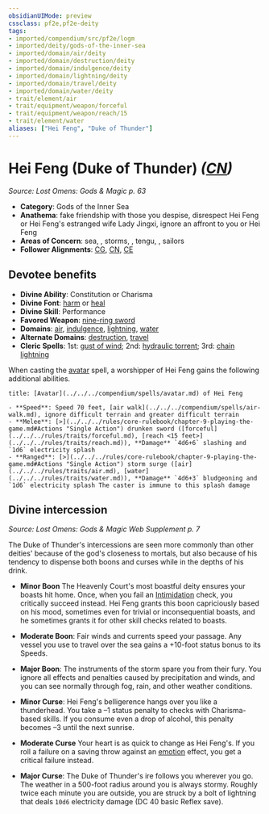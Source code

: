 ```yaml
---
obsidianUIMode: preview
cssclass: pf2e,pf2e-deity
tags:
- imported/compendium/src/pf2e/logm
- imported/deity/gods-of-the-inner-sea
- imported/domain/air/deity
- imported/domain/destruction/deity
- imported/domain/indulgence/deity
- imported/domain/lightning/deity
- imported/domain/travel/deity
- imported/domain/water/deity
- trait/element/air
- trait/equipment/weapon/forceful
- trait/equipment/weapon/reach/15
- trait/element/water
aliases: ["Hei Feng", "Duke of Thunder"]
---
```

# Hei Feng (Duke of Thunder) *([CN](chaotic-neutral-b1.md))*  
*Source: Lost Omens: Gods & Magic p. 63*  

- **Category**: Gods of the Inner Sea
- **Anathema**: fake friendship with those you despise, disrespect Hei Feng or Hei Feng's estranged wife Lady Jingxi, ignore an affront to you or Hei Feng
- **Areas of Concern**: sea, , storms, , tengu, , sailors
- **Follower Alignments**: [CG](chaotic-good-b1.md), [CN](chaotic-neutral-b1.md), [CE](chaotic-evil-b1.md)

## Devotee benefits

- **Divine Ability**: Constitution or Charisma
- **Divine Font**: [harm](../../spells/harm.md) or [heal](../../spells/heal.md)
- **Divine Skill**: Performance
- **Favored Weapon**: [nine-ring sword](../../equipment/items/nine-ring-sword-logm.md)
- **Domains**: [air](../domains.md#Air), [indulgence](../domains.md#Indulgence), [lightning](../domains.md#Lightning), [water](../domains.md#Water)
- **Alternate Domains**: [destruction](../domains.md#Destruction), [travel](../domains.md#Travel)
- **Cleric Spells**: 1st: [gust of wind](../../spells/gust-of-wind.md); 2nd: [hydraulic torrent](../../spells/hydraulic-torrent.md); 3rd: [chain lightning](../../spells/chain-lightning.md)

When casting the [avatar](../../spells/avatar.md) spell, a worshipper of Hei Feng gains the following additional abilities.

```ad-embed-avatar
title: [Avatar](../../../compendium/spells/avatar.md) of Hei Feng

- **Speed**: Speed 70 feet, [air walk](../../../compendium/spells/air-walk.md), ignore difficult terrain and greater difficult terrain
- **Melee**: [>](../../../rules/core-rulebook/chapter-9-playing-the-game.md#Actions "Single Action") drunken sword ([forceful](../../../rules/traits/forceful.md), [reach <15 feet>](../../../rules/traits/reach.md)), **Damage** `4d6+6` slashing and `1d6` electricity splash
- **Ranged**: [>](../../../rules/core-rulebook/chapter-9-playing-the-game.md#Actions "Single Action") storm surge ([air](../../../rules/traits/air.md), [water](../../../rules/traits/water.md)), **Damage** `4d6+3` bludgeoning and `1d6` electricity splash The caster is immune to this splash damage
```

## Divine intercession
*Source: Lost Omens: Gods & Magic Web Supplement p. 7*

The Duke of Thunder's intercessions are seen more commonly than other deities' because of the god's closeness to mortals, but also because of his tendency to dispense both boons and curses while in the depths of his drink.

- **Minor Boon** The Heavenly Court's most boastful deity ensures your boasts hit home. Once, when you fail an [Intimidation](../../skills.md#Intimidation) check, you critically succeed instead. Hei Feng grants this boon capriciously based on his mood, sometimes even for trivial or inconsequential boasts, and he sometimes grants it for other skill checks related to boasts.
- **Moderate Boon**: Fair winds and currents speed your passage. Any vessel you use to travel over the sea gains a +10-foot status bonus to its Speeds.
- **Major Boon**: The instruments of the storm spare you from their fury. You ignore all effects and penalties caused by precipitation and winds, and you can see normally through fog, rain, and other weather conditions.

- **Minor Curse**: Hei Feng's belligerence hangs over you like a thunderhead. You take a –1 status penalty to checks with Charisma-based skills. If you consume even a drop of alcohol, this penalty becomes –3 until the next sunrise.
- **Moderate Curse** Your heart is as quick to change as Hei Feng's. If you roll a failure on a saving throw against an [emotion](emotion.md) effect, you get a critical failure instead.
- **Major Curse**: The Duke of Thunder's ire follows you wherever you go. The weather in a 500-foot radius around you is always stormy. Roughly twice each minute you are outside, you are struck by a bolt of lightning that deals `10d6` electricity damage (DC 40 basic Reflex save).
